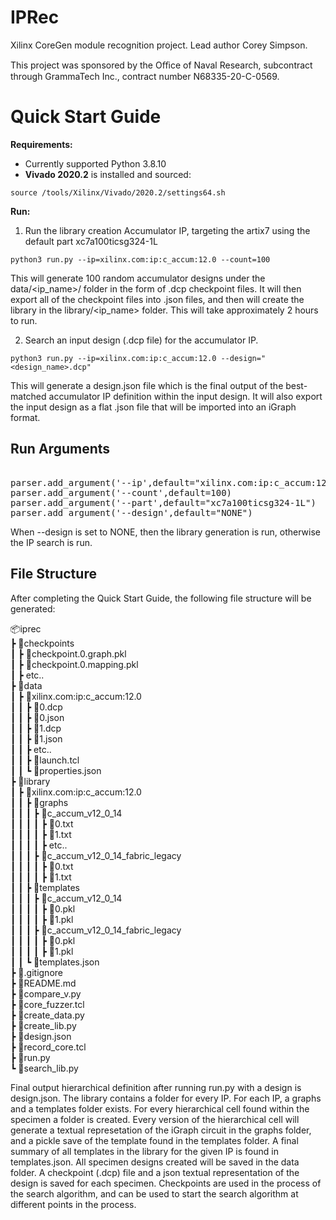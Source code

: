 # IPRec

Xilinx CoreGen module recognition project.  Lead author Corey Simpson.

This project was sponsored by the Oﬃce of Naval Research, subcontract through GrammaTech Inc., contract number N68335-20-C-0569.

# Quick Start Guide  

**Requirements:**   
* Currently supported Python 3.8.10
* **Vivado 2020.2** is installed and sourced: 
```
source /tools/Xilinx/Vivado/2020.2/settings64.sh
```

**Run:**  

1. Run the library creation Accumulator IP, targeting the artix7 using the default part xc7a100ticsg324-1L  

```
python3 run.py --ip=xilinx.com:ip:c_accum:12.0 --count=100  
```

This will generate 100 random accumulator designs under the data/<ip_name>/ folder in the form of .dcp checkpoint files. It will then export all of the checkpoint files into .json files, and then will create the library in the library/<ip_name> folder. This will take approximately 2 hours to run.  

2. Search an input design (.dcp file) for the accumulator IP.  

```
python3 run.py --ip=xilinx.com:ip:c_accum:12.0 --design="<design_name>.dcp"  
```

This will generate a design.json file which is the final output of the best-matched accumulator IP definition within the input design. It will also export the input design as a flat .json file that will be imported into an iGraph format.  

## Run Arguments  
<pre>  
parser.add_argument('--ip',default="xilinx.com:ip:c_accum:12.0")    # Selects the target IP  
parser.add_argument('--count',default=100)                          # Number of random IP   
parser.add_argument('--part',default="xc7a100ticsg324-1L")          # Selects the FPGA architecture part  
parser.add_argument('--design',default="NONE")                      # Design to Parse  
</pre>  

When --design is set to NONE, then the library generation is run, otherwise the IP search is run.  


## File Structure    

After completing the Quick Start Guide, the following file structure will be generated:  

📦iprec  
 ┣ 📂checkpoints  
 ┃ ┣ 📜checkpoint.0.graph.pkl  
 ┃ ┣ 📜checkpoint.0.mapping.pkl  
 ┃ ┣  etc..  
 ┣ 📂data  
 ┃ ┣ 📂xilinx.com:ip:c_accum:12.0  
 ┃ ┃ ┣ 📜0.dcp  
 ┃ ┃ ┣ 📜0.json  
 ┃ ┃ ┣ 📜1.dcp  
 ┃ ┃ ┣ 📜1.json  
 ┃ ┃ ┣  etc..  
 ┃ ┃ ┣ 📜launch.tcl  
 ┃ ┃ ┗ 📜properties.json  
 ┣ 📂library  
 ┃ ┣ 📂xilinx.com:ip:c_accum:12.0  
 ┃ ┃ ┣ 📂graphs  
 ┃ ┃ ┃ ┣ 📂c_accum_v12_0_14  
 ┃ ┃ ┃ ┃ ┣ 📜0.txt  
 ┃ ┃ ┃ ┃ ┣ 📜1.txt  
 ┃ ┃ ┃ ┃ ┣  etc..  
 ┃ ┃ ┃ ┣ 📂c_accum_v12_0_14_fabric_legacy  
 ┃ ┃ ┃ ┃ ┣ 📜0.txt  
 ┃ ┃ ┃ ┃ ┣ 📜1.txt  
 ┃ ┃ ┣ 📂templates  
 ┃ ┃ ┃ ┣ 📂c_accum_v12_0_14  
 ┃ ┃ ┃ ┃ ┣ 📜0.pkl  
 ┃ ┃ ┃ ┃ ┣ 📜1.pkl  
 ┃ ┃ ┃ ┣ 📂c_accum_v12_0_14_fabric_legacy  
 ┃ ┃ ┃ ┃ ┣ 📜0.pkl  
 ┃ ┃ ┃ ┃ ┣ 📜1.pkl  
 ┃ ┃ ┗ 📜templates.json  
 ┣ 📜.gitignore  
 ┣ 📜README.md  
 ┣ 📜compare_v.py  
 ┣ 📜core_fuzzer.tcl  
 ┣ 📜create_data.py  
 ┣ 📜create_lib.py  
 ┣ 📜design.json  
 ┣ 📜record_core.tcl  
 ┣ 📜run.py  
 ┗ 📜search_lib.py  
 
 
 Final output hierarchical definition after running run.py with a design is design.json. The library contains a folder for every IP. For each IP, a graphs and a templates folder exists. For every hierarchical cell found within the specimen a folder is created. Every version of the hierarchical cell will generate a textual represetation of the iGraph circuit in the graphs folder, and a pickle save of the template found in the templates folder. A final summary of all templates in the library for the given IP is found in templates.json. All specimen designs created will be saved in the data folder. A checkpoint (.dcp) file and a json textual representation of the design is saved for each specimen. Checkpoints are used in  the process of the search algorithm, and can be used to start the search algorithm at different points in the process.  
 
